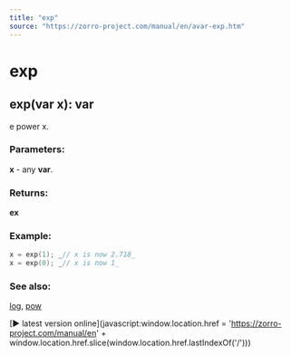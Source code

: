 ```yaml
---
title: "exp"
source: "https://zorro-project.com/manual/en/avar-exp.htm"
---
```


# exp

## exp(var x): var

e power x.

### Parameters:

**x** - any **var**.

### Returns:

**ex**

### Example:

```c
x = exp(1); _// x is now 2.718_ 
x = exp(0); _// x is now 1_
```

### See also:

[log](avar-log.md), [pow](avar-pow.md)

[► latest version online](javascript:window.location.href = 'https://zorro-project.com/manual/en' + window.location.href.slice\(window.location.href.lastIndexOf\('/'\)\))